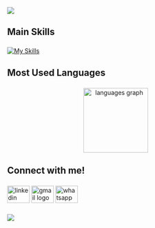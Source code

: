 <div>
  <img style="100%" src="https://capsule-render.vercel.app/api?type=waving&height=125&section=header&reversal=false&fontSize=70&fontColor=FFFFFF&fontAlign=50&fontAlignY=50&rotate=-1&stroke=-&descSize=20&descAlign=50&descAlignY=50&color=57a533"  />
</div>

###

<h2 align="left">Main Skills</h2>

###

[![My Skills](https://skillicons.dev/icons?i=py,js,ts,html,css,bootstrap,django,flask,git,github,jquery,angular,express,mongodb,mysql,nodejs,npm,postman,react,sqlite,selenium,tailwind,vscode&perline=15)](https://skillicons.dev)

<h2 align="left">Most Used Languages</h2>

###

<div align="center">
  <img src="https://github-readme-stats.vercel.app/api/top-langs?username=viniditi&locale=en&hide_title=false&layout=compact&card_width=320&langs_count=6&theme=dracula&hide_border=false&order=2&custom_title=%20" height="150" alt="languages graph"  />
</div>

###

<h2 align="left">Connect with me!</h2>

###

<div align="left">
  <img src="https://raw.githubusercontent.com/maurodesouza/profile-readme-generator/master/src/assets/icons/social/linkedin/default.svg" width="52" height="40" alt="linkedin logo"  />
  <img src="https://raw.githubusercontent.com/maurodesouza/profile-readme-generator/master/src/assets/icons/social/gmail/default.svg" width="52" height="40" alt="gmail logo"  />
  <img src="https://raw.githubusercontent.com/maurodesouza/profile-readme-generator/master/src/assets/icons/social/whatsapp/default.svg" width="52" height="40" alt="whatsapp logo"  />
</div>

###

<div>
  <img style="100%" src="https://capsule-render.vercel.app/api?type=waving&height=125&section=footer&reversal=false&fontSize=70&fontColor=FFFFFF&fontAlign=50&fontAlignY=50&stroke=-&descSize=20&descAlign=50&descAlignY=50&color=57a533"  />
</div>

###
